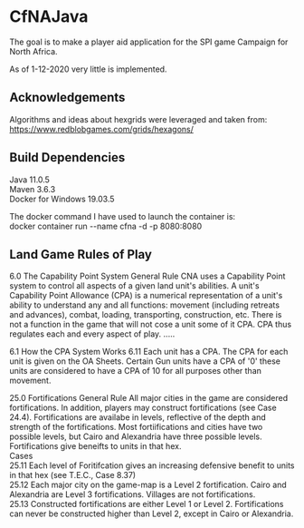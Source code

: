 # CfNAJava

The goal is to make a player aid application for the SPI game Campaign for North Africa.

As of 1-12-2020 very little is implemented. 

## Acknowledgements
Algorithms and ideas about hexgrids were leveraged and taken from: https://www.redblobgames.com/grids/hexagons/

## Build Dependencies
Java 11.0.5  
Maven 3.6.3  
Docker for Windows 19.03.5  

The docker command I have used to launch the container is:  
docker container run --name cfna -d -p 8080:8080 <image id>

## Land Game Rules of Play

6.0 The Capability Point System
General Rule
CNA uses a Capability Point system to control all aspects of a given land unit's abilities. A unit's Capability Point Allowance (CPA) is a numerical representation of a unit's ability to understand any and all functions: movement (including retreats and advances), combat, loading, transporting, construction, etc. There is not a function in the game that will not cose a unit some of it CPA. CPA thus regulates each and every aspect of play. 
.....

6.1 How the CPA System Works
6.11 Each unit has a CPA. The CPA for each unit is given on the OA Sheets. Certain Gun units have a CPA of '0' these units are considered to have a CPA of 10 for all purposes other than movement. 


25.0 Fortifications
General Rule
All major cities in the game are considered fortifications. In addition, players may construct 
fortifications (see Case 24.4). Fortifications are availabe in levels, reflective of the depth and
strength of the fortifications. Most fortiifications and cities have two possible levels, but Cairo
and Alexandria have three possible levels. Fortifications give beneifts to units in that hex.  
Cases  
25.11 Each level of Foritifcation gives an increasing defensive benefit to units in that hex 
(see T.E.C., Case 8.37)  
25.12 Each major city on the game-map is a Level 2 fortification. Cairo and Alexandria are Level 3 
fortifications. Villages are not fortifications.  
25.13 Constructed fortifications are either Level 1 or Level 2. Fortifications can never be constructed
higher than Level 2, except in Cairo or Alexandria.   




